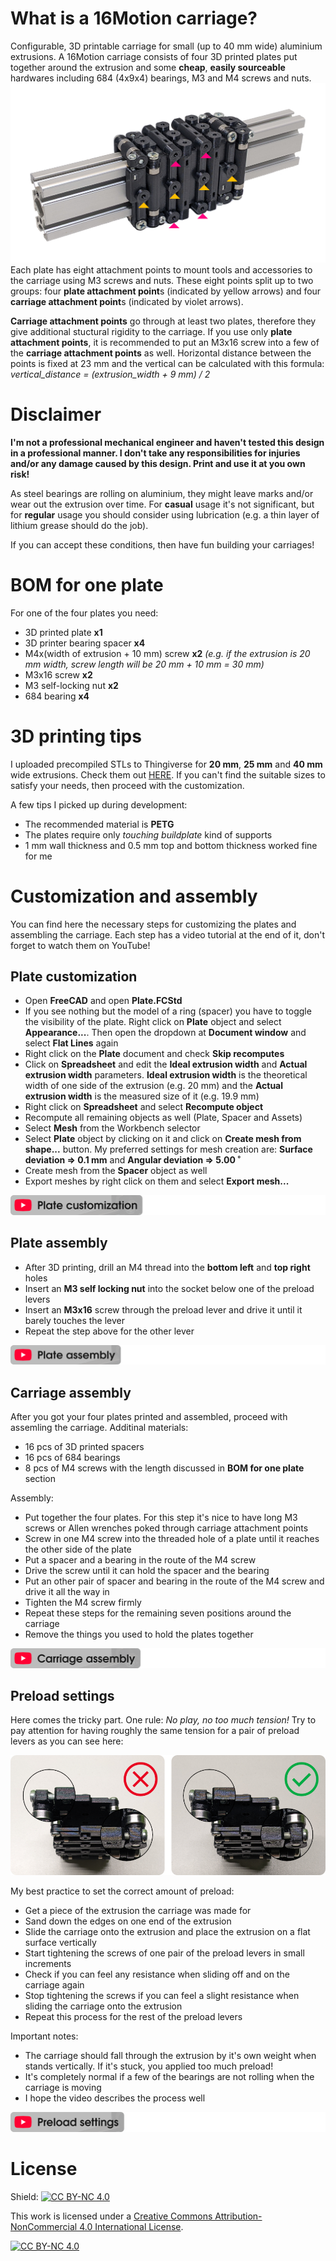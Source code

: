 # What is a 16Motion carriage?
Configurable, 3D printable carriage for small (up to 40 mm wide) aluminium extrusions. A 16Motion carriage consists of four 3D printed plates put together around the extrusion and some **cheap**, **easily sourceable** hardwares including 684 (4x9x4) bearings, M3 and M4 screws and nuts.
![16Motion main cover](https://raw.githubusercontent.com/mosomate/16motion/main/docs/cover.png)
Each plate has eight attachment points to mount tools and accessories to the carriage using M3 screws and nuts. These eight points split up to two groups: four **plate attachment point**s (indicated by yellow arrows) and four **carriage attachment point**s (indicated by violet arrows).

**Carriage attachment points** go through at least two plates, therefore they give additional stuctural rigidity to the carriage. If you use only **plate attachment points**, it is recommended to put an M3x16 screw into a few of the **carriage attachment points** as well.
Horizontal distance between the points is fixed at 23 mm and the vertical can be calculated with this formula: *vertical_distance = (extrusion_width + 9 mm) / 2*
# Disclaimer
**I'm not a professional mechanical engineer and haven't tested this design in a professional manner. I don't take any responsibilities for injuries and/or any damage caused by this design. Print and use it at you own risk!**

As steel bearings are rolling on aluminium, they might leave marks and/or wear out the extrusion over time. For **casual** usage it's not significant, but for **regular** usage you should consider using lubrication (e.g. a thin layer of lithium grease should do the job).

If you can accept these conditions, then have fun building your carriages!
# BOM for one plate
For one of the four plates you need:
- 3D printed plate **x1**
- 3D printer bearing spacer **x4**
- M4x(width of extrusion + 10 mm) screw **x2** *(e.g. if the extrusion is 20 mm width, screw length will be 20 mm + 10 mm = 30 mm)*
- M3x16 screw **x2**
- M3 self-locking nut **x2**
- 684 bearing **x4**
# 3D printing tips
I uploaded precompiled STLs to Thingiverse for **20 mm**, **25 mm** and **40 mm** wide extrusions. Check them out [HERE](https://www.thingiverse.com/thing:6853255). If you can't find the suitable sizes to satisfy your needs, then proceed with the customization.

A few tips I picked up during development:
- The recommended material is **PETG**
- The plates require only *touching buildplate* kind of supports
- 1 mm wall thickness and 0.5 mm top and bottom thickness worked fine for me
# Customization and assembly
You can find here the necessary steps for customizing the plates and assembling the carriage. Each step has a video tutorial at the end of it, don't forget to watch them on YouTube!
## Plate customization
- Open **FreeCAD** and open **Plate.FCStd**
- If you see nothing but the model of a ring (spacer) you have to toggle the visibility of the plate. Right click on **Plate** object and select **Appearance...**. Then open the dropdown at **Document window** and select **Flat Lines** again
- Right click on the **Plate** document and check **Skip recomputes**
- Click on **Spreadsheet** and edit the **Ideal extrusion width** and **Actual extrusion width** parameters. **Ideal extrusion width** is the theoretical width of one side of the extrusion (e.g. 20 mm) and the **Actual extrusion width** is the measured size of it (e.g. 19.9 mm)
- Right click on **Spreadsheet** and select **Recompute object**
- Recompute all remaining objects as well (Plate, Spacer and Assets)
- Select **Mesh** from the Workbench selector
- Select **Plate** object by clicking on it and click on **Create mesh from shape...** button. My preferred settings for mesh creation are: **Surface deviation => 0.1 mm** and **Angular deviation => 5.00 ˚**
- Create mesh from the **Spacer** object as well
- Export meshes by right click on them and select **Export mesh...**

[![Plate customization video](https://raw.githubusercontent.com/mosomate/16motion/main/docs/plate_customization_banner.png)](https://www.youtube.com/watch?v=9Bi0MCfb9tI "Plate customization | 16Motion Video Series")
## Plate assembly
- After 3D printing, drill an M4 thread into the **bottom left** and **top right** holes
- Insert an **M3 self locking nut** into the socket below one of the preload levers
- Insert an **M3x16** screw through the preload lever and drive it until it barely touches the lever
- Repeat the step above for the other lever

[![Plate assembly video](https://raw.githubusercontent.com/mosomate/16motion/main/docs/plate_assembly_banner.png)](https://www.youtube.com/watch?v=31CdhINwxhE "Plate assembly | 16Motion Video Series")
## Carriage assembly
After you got your four plates printed and assembled, proceed with assemling the carriage. Additinal materials:
- 16 pcs of 3D printed spacers
- 16 pcs of 684 bearings
- 8 pcs of M4 screws with the length discussed in **BOM for one plate** section

Assembly:
- Put together the four plates. For this step it's nice to have long M3 screws or Allen wrenches poked through carriage attachment points
- Screw in one M4 screw into the threaded hole of a plate until it reaches the other side of the plate
- Put a spacer and a bearing in the route of the M4 screw
- Drive the screw until it can hold the spacer and the bearing
- Put an other pair of spacer and bearing in the route of the M4 screw and drive it all the way in
- Tighten the M4 screw firmly
- Repeat these steps for the remaining seven positions around the carriage
- Remove the things you used to hold the plates together

[![Carriage assembly video](https://raw.githubusercontent.com/mosomate/16motion/main/docs/carriage_assembly_banner.png)](https://www.youtube.com/watch?v=4gjbtIjSXgw "Carriage assembly | 16Motion Video Series")
## Preload settings
Here comes the tricky part. One rule: *No play, no too much tension!* Try to pay attention for having roughly the same tension for a pair of preload levers as you can see here:

![Preload comparison](https://raw.githubusercontent.com/mosomate/16motion/main/docs/preload_comparison.png)

My best practice to set the correct amount of preload:
- Get a piece of the extrusion the carriage was made for
- Sand down the edges on one end of the extrusion
- Slide the carriage onto the extrusion and place the extrusion on a flat surface vertically
- Start tightening the screws of one pair of the preload levers in small increments
- Check if you can feel any resistance when sliding off and on the carriage again
- Stop tightening the screws if you can feel a slight resistance when sliding the carriage onto the extrusion
- Repeat this process for the rest of the preload levers

Important notes: 
- The carriage should fall through the extrusion by it's own weight when stands vertically. If it's stuck, you applied too much preload!
- It's completely normal if a few of the bearings are not rolling when the carriage is moving
- I hope the video describes the process well 

[![Preload settings video](https://raw.githubusercontent.com/mosomate/16motion/main/docs/preload_settings_banner.png)](https://www.youtube.com/watch?v=hf6m5ihSEW8 "Preload settings | 16Motion Video Series")
# License
Shield: [![CC BY-NC 4.0][cc-by-nc-shield]][cc-by-nc]

This work is licensed under a
[Creative Commons Attribution-NonCommercial 4.0 International License][cc-by-nc].

[![CC BY-NC 4.0][cc-by-nc-image]][cc-by-nc]

[cc-by-nc]: https://creativecommons.org/licenses/by-nc/4.0/
[cc-by-nc-image]: https://licensebuttons.net/l/by-nc/4.0/88x31.png
[cc-by-nc-shield]: https://img.shields.io/badge/License-CC%20BY--NC%204.0-lightgrey.svg